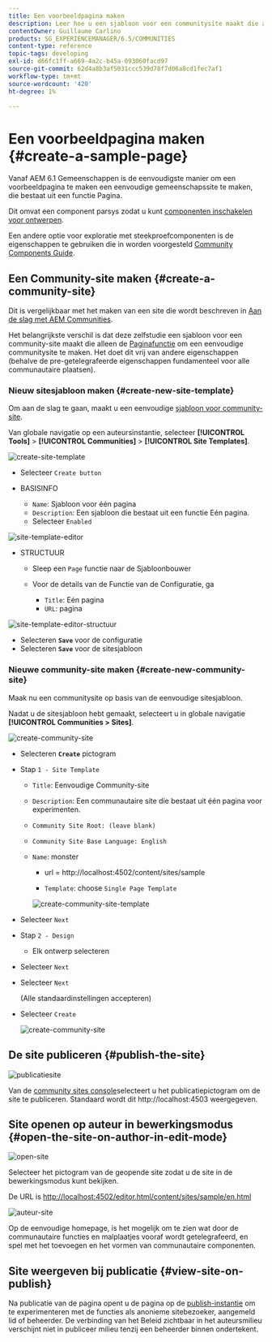```yaml
---
title: Een voorbeeldpagina maken
description: Leer hoe u een sjabloon voor een communitysite maakt die alleen de paginafunctie bevat die u kan helpen een eenvoudige communitysite te maken.
contentOwner: Guillaume Carlino
products: SG_EXPERIENCEMANAGER/6.5/COMMUNITIES
content-type: reference
topic-tags: developing
exl-id: d66fc1ff-a669-4a2c-b45a-093060facd97
source-git-commit: 62d4a8b3af5031ccc539d78f7d06a8cd1fec7af1
workflow-type: tm+mt
source-wordcount: '420'
ht-degree: 1%

---
```


# Een voorbeeldpagina maken {#create-a-sample-page}

Vanaf AEM 6.1 Gemeenschappen is de eenvoudigste manier om een voorbeeldpagina te maken een eenvoudige gemeenschapssite te maken, die bestaat uit een functie Pagina.

Dit omvat een component parsys zodat u kunt [componenten inschakelen voor ontwerpen](basics.md#accessing-communities-components).

Een andere optie voor exploratie met steekproefcomponenten is de eigenschappen te gebruiken die in worden voorgesteld [Community Components Guide](components-guide.md).

## Een Community-site maken {#create-a-community-site}

Dit is vergelijkbaar met het maken van een site die wordt beschreven in [Aan de slag met AEM Communities](getting-started.md).

Het belangrijkste verschil is dat deze zelfstudie een sjabloon voor een community-site maakt die alleen de [Paginafunctie](functions.md#page-function) om een eenvoudige communitysite te maken. Het doet dit vrij van andere eigenschappen (behalve de pre-getelegrafeerde eigenschappen fundamenteel voor alle communautaire plaatsen).

### Nieuw sitesjabloon maken {#create-new-site-template}

Om aan de slag te gaan, maakt u een eenvoudige [sjabloon voor community-site](sites.md).

Van globale navigatie op een auteursinstantie, selecteer **[!UICONTROL Tools]** > **[!UICONTROL Communities]** > **[!UICONTROL Site Templates]**.

![create-site-template](assets/create-site-template1.png)

* Selecteer `Create button`
* BASISINFO

   * `Name`: Sjabloon voor één pagina
   * `Description`: Een sjabloon die bestaat uit een functie Eén pagina.
   * Selecteer `Enabled`

![site-template-editor](assets/site-template-editor.png)

* STRUCTUUR

   * Sleep een `Page` functie naar de Sjabloonbouwer
   * Voor de details van de Functie van de Configuratie, ga

      * `Title`: Eén pagina
      * `URL`: pagina

![site-template-editor-structuur](assets/site-template-editor1.png)

* Selecteren **`Save`** voor de configuratie
* Selecteren **`Save`** voor de sitesjabloon

### Nieuwe community-site maken {#create-new-community-site}

Maak nu een communitysite op basis van de eenvoudige sitesjabloon.

Nadat u de sitesjabloon hebt gemaakt, selecteert u in globale navigatie **[!UICONTROL Communities > Sites]**.

![create-community-site](assets/create-community-site1.png)

* Selecteren **`Create`** pictogram

* Stap `1 - Site Template`

   * `Title`: Eenvoudige Community-site
   * `Description`: Een communautaire site die bestaat uit één pagina voor experimenten.
   * `Community Site Root: (leave blank)`
   * `Community Site Base Language: English`
   * `Name`: monster

      * url = http://localhost:4502/content/sites/sample

      * `Template`: choose `Single Page Template`

     ![create-community-site-template](assets/create-community-site-template.png)

* Selecteer `Next`
* Stap `2 - Design`

   * Elk ontwerp selecteren

* Selecteer `Next`
* Selecteer `Next`

  (Alle standaardinstellingen accepteren)

* Selecteer `Create`

  ![create-community-site](assets/create-community-site.png)

## De site publiceren {#publish-the-site}

![publicatiesite](assets/publish-site.png)

Van de [community sites console](sites-console.md)selecteert u het publicatiepictogram om de site te publiceren. Standaard wordt dit http://localhost:4503 weergegeven.

## Site openen op auteur in bewerkingsmodus {#open-the-site-on-author-in-edit-mode}

![open-site](assets/open-site.png)

Selecteer het pictogram van de geopende site zodat u de site in de bewerkingsmodus kunt bekijken.

De URL is [http://localhost:4502/editor.html/content/sites/sample/en.html](http://localhost:4502/editor.html/content/sites/sample/en.html)

![auteur-site](assets/author-site.png)

Op de eenvoudige homepage, is het mogelijk om te zien wat door de communautaire functies en malplaatjes vooraf wordt getelegrafeerd, en spel met het toevoegen en het vormen van communautaire componenten.

## Site weergeven bij publicatie {#view-site-on-publish}

Na publicatie van de pagina opent u de pagina op de [publish-instantie](http://localhost:4503/content/sites/sample/en.html) om te experimenteren met de functies als anonieme sitebezoeker, aangemeld lid of beheerder. De verbinding van het Beleid zichtbaar in het auteursmilieu verschijnt niet in publiceer milieu tenzij een beheerder binnen ondertekent.
